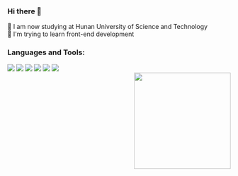 <div>
  <div style="float: left;">
    <h3>Hi there 👋</h3>
    🌱 I am now studying at Hunan University of Science and Technology
    <br/>
    🔭 I'm trying to learn front-end development
    <h3>
      Languages and Tools:
    </h3>
    <img src="https://camo.githubusercontent.com/d209ef4e15e2e594853ab8425b9a884338d3f1b8d25efbaedcdd616a2bc918b8/68747470733a2f2f696d672e736869656c64732e696f2f62616467652f4a6176615363726970742d4637444631453f7374796c653d666c61742d737175617265266c6f676f3d4a617661536372697074266c6f676f436f6c6f723d7768697465">
    <img src="https://camo.githubusercontent.com/55a09250f5fad15391e2a841236fa4386d7319cc855963330181a1c0157a87bb/68747470733a2f2f696d672e736869656c64732e696f2f62616467652f5675652e6a732d3446433038443f7374796c653d666c61742d737175617265266c6f676f3d5675652e6a73266c6f676f436f6c6f723d7768697465">
    <img src="https://camo.githubusercontent.com/72b2525d31b8614d064ae248d8a75bd1de8977ce51ab54a1c09235eac0927967/68747470733a2f2f696d672e736869656c64732e696f2f62616467652f547970655363726970742d3266373463303f7374796c653d666c61742d737175617265266c6f676f3d54797065536372697074266c6f676f436f6c6f723d7768697465">
    <img src="https://camo.githubusercontent.com/97732707dbe9f42a006f41fa0c3a6e547b965b593db0230cb890bba1be536b98/68747470733a2f2f696d672e736869656c64732e696f2f62616467652f4e6f64652e6a732d3333393933333f7374796c653d666c61742d737175617265266c6f676f3d4e6f64652e6a73266c6f676f436f6c6f723d7768697465">
    <img src="https://camo.githubusercontent.com/ae07f3f207dbd67b433cf918866471de6a7c0410dc962bc76f503e7d4fbadbdb/68747470733a2f2f696d672e736869656c64732e696f2f62616467652f4769742d4630353033323f7374796c653d666c61742d737175617265266c6f676f3d476974266c6f676f436f6c6f723d7768697465">
        <img src="https://camo.githubusercontent.com/7656d7735cee4969119310a69406e12c42953d6379b576a853beb7f156521b06/68747470733a2f2f696d672e736869656c64732e696f2f62616467652f706e706d2d6636393232303f7374796c653d666c61742d737175617265266c6f676f3d706e706d266c6f676f436f6c6f723d7768697465">
  </div>
  <div style="float: right;">
    <img src="https://github.com/abhisheknaiidu/abhisheknaiidu/raw/master/code.gif?raw=true" height="218px">
  </div>
</div>

<!--
**7UP-hue/7UP-hue** is a ✨ _special_ ✨ repository because its `README.md` (this file) appears on your GitHub profile.

Here are some ideas to get you started:

- 🔭 I’m currently working on ...
- 🌱 I’m currently learning ...
- 👯 I’m looking to collaborate on ...
- 🤔 I’m looking for help with ...
- 💬 Ask me about ...
- 📫 How to reach me: ...
- 😄 Pronouns: ...
- ⚡ Fun fact: ...
-->
